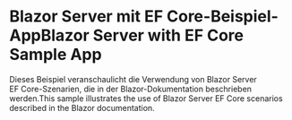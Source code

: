 # <a name="blazor-server-with-ef-core-sample-app"></a><span data-ttu-id="c2a8e-101">Blazor Server mit EF Core-Beispiel-App</span><span class="sxs-lookup"><span data-stu-id="c2a8e-101">Blazor Server with EF Core Sample App</span></span>

<span data-ttu-id="c2a8e-102">Dieses Beispiel veranschaulicht die Verwendung von Blazor Server EF Core-Szenarien, die in der Blazor-Dokumentation beschrieben werden.</span><span class="sxs-lookup"><span data-stu-id="c2a8e-102">This sample illustrates the use of Blazor Server EF Core scenarios described in the Blazor documentation.</span></span>
